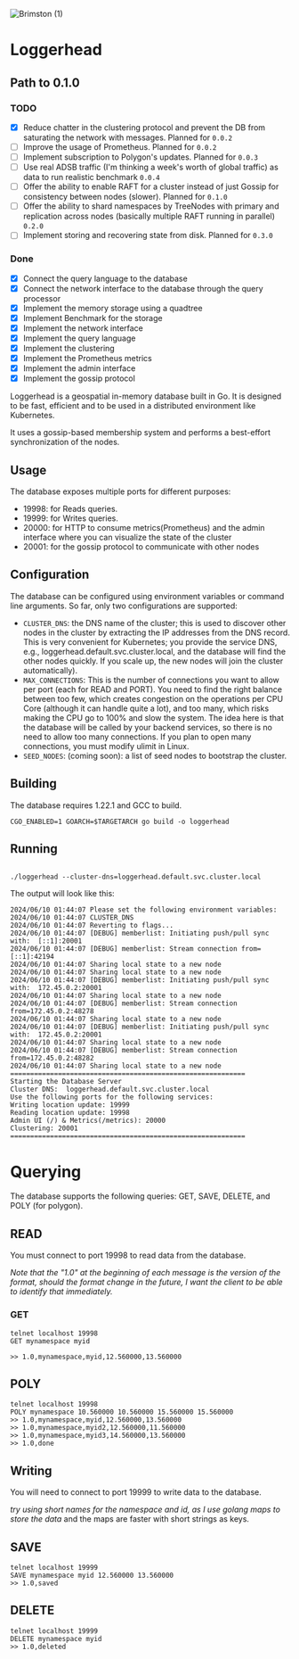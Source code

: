 ![Brimston (1)](https://github.com/fabricekabongo/loggerhead/assets/4486484/5d1c7777-ccce-44a5-bc5f-f2e5de23d96f)

# Loggerhead

## Path to 0.1.0

### TODO

- [X] Reduce chatter in the clustering protocol and prevent the DB from saturating the network with messages. Planned for `0.0.2`
- [ ] Improve the usage of Prometheus. Planned for `0.0.2`
- [ ] Implement subscription to Polygon's updates. Planned for `0.0.3`
- [ ] Use real ADSB traffic (I'm thinking a week's worth of global traffic) as data to run realistic benchmark `0.0.4`
- [ ] Offer the ability to enable RAFT for a cluster instead of just Gossip for consistency between nodes (slower). Planned for `0.1.0`
- [ ] Offer the ability to shard namespaces by TreeNodes with primary and replication across nodes (basically multiple RAFT running in parallel) `0.2.0`
- [ ] Implement storing and recovering state from disk. Planned for `0.3.0`

### Done
- [X] Connect the query language to the database
- [X] Connect the network interface to the database through the query processor
- [X] Implement the memory storage using a quadtree
- [X] Implement Benchmark for the storage
- [X] Implement the network interface
- [X] Implement the query language
- [X] Implement the clustering
- [X] Implement the Prometheus metrics
- [X] Implement the admin interface
- [X] Implement the gossip protocol

Loggerhead is a geospatial in-memory database built in Go. It is designed to be fast, efficient and to be used in a distributed environment
like Kubernetes.

It uses a gossip-based membership system and performs a best-effort synchronization of the nodes.

## Usage

The database exposes multiple ports for different purposes:

- 19998: for Reads queries.
- 19999: for Writes queries.
- 20000: for HTTP to consume metrics(Prometheus) and the admin interface where you can visualize the state of the cluster
- 20001: for the gossip protocol to communicate with other nodes

## Configuration

The database can be configured using environment variables or command line arguments.
So far, only two configurations are supported:

- `CLUSTER_DNS`: the DNS name of the cluster; this is used to discover other nodes in the cluster by extracting the
  IP addresses from the DNS record. This is very convenient for Kubernetes; you provide the service DNS, e.g., loggerhead.default.svc.cluster.local, and the database will find the other nodes quickly. If you scale up, the new nodes will join the cluster automatically).
- `MAX_CONNECTIONS`: This is the number of connections you want to allow per port (each for READ and PORT). You need to find the right balance between too few, which creates congestion on the operations per CPU Core (although it can handle quite a lot), and too many, which risks making the CPU go to 100% and slow the system. The idea here is that the database will be called by your backend services, so there is no need to allow too many connections. If you plan to open many connections, you must modify ulimit in Linux.
- `SEED_NODES`: (coming soon): a list of seed nodes to bootstrap the cluster.

## Building

The database requires 1.22.1 and GCC to build.

```shell
CGO_ENABLED=1 GOARCH=$TARGETARCH go build -o loggerhead
```

## Running

```shell

./loggerhead --cluster-dns=loggerhead.default.svc.cluster.local

```

The output will look like this:

```
2024/06/10 01:44:07 Please set the following environment variables:
2024/06/10 01:44:07 CLUSTER_DNS
2024/06/10 01:44:07 Reverting to flags...
2024/06/10 01:44:07 [DEBUG] memberlist: Initiating push/pull sync with:  [::1]:20001
2024/06/10 01:44:07 [DEBUG] memberlist: Stream connection from=[::1]:42194
2024/06/10 01:44:07 Sharing local state to a new node
2024/06/10 01:44:07 Sharing local state to a new node
2024/06/10 01:44:07 [DEBUG] memberlist: Initiating push/pull sync with:  172.45.0.2:20001
2024/06/10 01:44:07 Sharing local state to a new node
2024/06/10 01:44:07 [DEBUG] memberlist: Stream connection from=172.45.0.2:48278
2024/06/10 01:44:07 Sharing local state to a new node
2024/06/10 01:44:07 [DEBUG] memberlist: Initiating push/pull sync with:  172.45.0.2:20001
2024/06/10 01:44:07 Sharing local state to a new node
2024/06/10 01:44:07 [DEBUG] memberlist: Stream connection from=172.45.0.2:48282
2024/06/10 01:44:07 Sharing local state to a new node
===========================================================
Starting the Database Server
Cluster DNS:  loggerhead.default.svc.cluster.local
Use the following ports for the following services:
Writing location update: 19999
Reading location update: 19998
Admin UI (/) & Metrics(/metrics): 20000
Clustering: 20001
===========================================================

```

# Querying

The database supports the following queries: GET, SAVE, DELETE, and POLY (for polygon).

## READ
You must connect to port 19998 to read data from the database.

*Note that the "1.0" at the beginning of each message is the version of the format, should the format change in the future, I want the client to be able to identify that immediately.*

### GET
```shell
telnet localhost 19998
GET mynamespace myid

>> 1.0,mynamespace,myid,12.560000,13.560000
```

## POLY
```shell
telnet localhost 19998
POLY mynamespace 10.560000 10.560000 15.560000 15.560000
>> 1.0,mynamespace,myid,12.560000,13.560000
>> 1.0,mynamespace,myid2,12.560000,11.560000
>> 1.0,mynamespace,myid3,14.560000,13.560000
>> 1.0,done
```

## Writing
You will need to connect to port 19999 to write data to the database.

*try using short names for the namespace and id, as I use golang maps to store the data* and the maps are faster with short strings as keys.

## SAVE
```shell
telnet localhost 19999
SAVE mynamespace myid 12.560000 13.560000
>> 1.0,saved
```

## DELETE
```shell
telnet localhost 19999
DELETE mynamespace myid
>> 1.0,deleted
```


